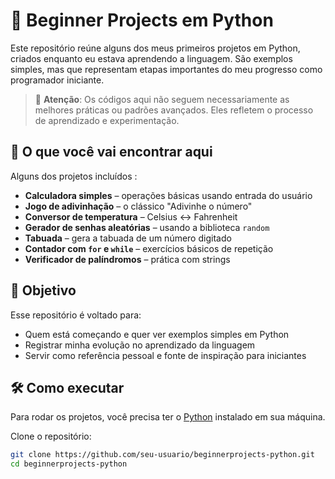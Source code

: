 # 🐍 Beginner Projects em Python

Este repositório reúne alguns dos meus primeiros projetos em Python, criados enquanto eu estava aprendendo a linguagem. São exemplos simples, mas que representam etapas importantes do meu progresso como programador iniciante.

> 🚧 **Atenção**: Os códigos aqui não seguem necessariamente as melhores práticas ou padrões avançados. Eles refletem o processo de aprendizado e experimentação.

## 📁 O que você vai encontrar aqui

Alguns dos projetos incluídos :

- **Calculadora simples** – operações básicas usando entrada do usuário
- **Jogo de adivinhação** – o clássico "Adivinhe o número"
- **Conversor de temperatura** – Celsius ↔ Fahrenheit
- **Gerador de senhas aleatórias** – usando a biblioteca `random`
- **Tabuada** – gera a tabuada de um número digitado
- **Contador com `for` e `while`** – exercícios básicos de repetição
- **Verificador de palíndromos** – prática com strings

## 🎯 Objetivo

Esse repositório é voltado para:

- Quem está começando e quer ver exemplos simples em Python
- Registrar minha evolução no aprendizado da linguagem
- Servir como referência pessoal e fonte de inspiração para iniciantes

## 🛠️ Como executar

Para rodar os projetos, você precisa ter o [Python](https://www.python.org/) instalado em sua máquina.

Clone o repositório:

```bash
git clone https://github.com/seu-usuario/beginnerprojects-python.git
cd beginnerprojects-python
